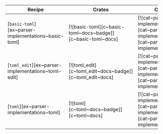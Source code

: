 | Recipe | Crates | Categories |
|--------|--------|------------|
| [`basic-toml`][ex~parser-implementations~basic-toml] | [![basic-toml][c~basic-toml~docs~badge]][c~basic-toml~docs] | [![cat~parser-implementations][cat~parser-implementations~badge]][cat~parser-implementations] |
| [`toml_edit`][ex~parser-implementations~toml-edit] | [![toml_edit][c~toml_edit~docs~badge]][c~toml_edit~docs] | [![cat~parser-implementations][cat~parser-implementations~badge]][cat~parser-implementations] |
| [`toml`][ex~parser-implementations~toml] | [![toml][c~toml~docs~badge]][c~toml~docs] | [![cat~parser-implementations][cat~parser-implementations~badge]][cat~parser-implementations] |
